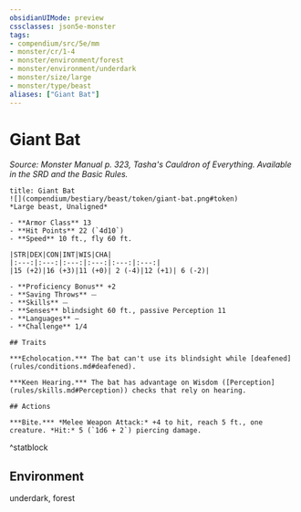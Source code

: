 ```yaml
---
obsidianUIMode: preview
cssclasses: json5e-monster
tags:
- compendium/src/5e/mm
- monster/cr/1-4
- monster/environment/forest
- monster/environment/underdark
- monster/size/large
- monster/type/beast
aliases: ["Giant Bat"]
---
```

# Giant Bat
*Source: Monster Manual p. 323, Tasha's Cauldron of Everything. Available in the SRD and the Basic Rules.*  

```ad-statblock
title: Giant Bat
![](compendium/bestiary/beast/token/giant-bat.png#token)
*Large beast, Unaligned*

- **Armor Class** 13 
- **Hit Points** 22 (`4d10`)
- **Speed** 10 ft., fly 60 ft.

|STR|DEX|CON|INT|WIS|CHA|
|:---:|:---:|:---:|:---:|:---:|:---:|
|15 (+2)|16 (+3)|11 (+0)| 2 (-4)|12 (+1)| 6 (-2)|

- **Proficiency Bonus** +2
- **Saving Throws** ⏤
- **Skills** ⏤
- **Senses** blindsight 60 ft., passive Perception 11
- **Languages** —
- **Challenge** 1/4

## Traits

***Echolocation.*** The bat can't use its blindsight while [deafened](rules/conditions.md#deafened).

***Keen Hearing.*** The bat has advantage on Wisdom ([Perception](rules/skills.md#Perception)) checks that rely on hearing.

## Actions

***Bite.*** *Melee Weapon Attack:* +4 to hit, reach 5 ft., one creature. *Hit:* 5 (`1d6 + 2`) piercing damage.
```
^statblock

## Environment

underdark, forest